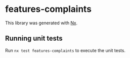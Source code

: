 # features-complaints

This library was generated with [Nx](https://nx.dev).

## Running unit tests

Run `nx test features-complaints` to execute the unit tests.
